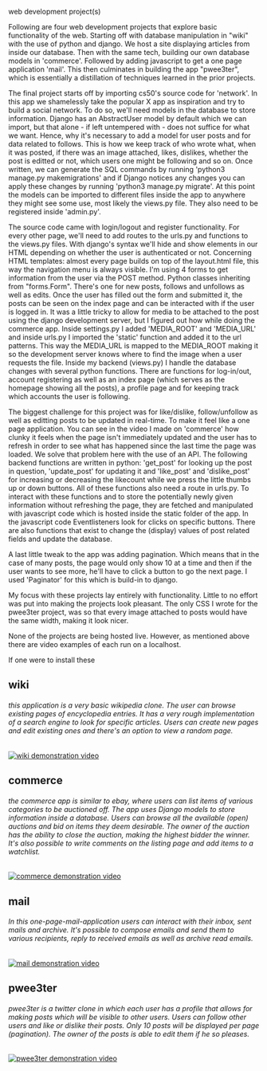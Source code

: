 web development project(s)

Following are four web development projects that explore basic functionality of the web. Starting off with database manipulation in "wiki" with the use of python and django. We host a site displaying articles from inside our database. Then with the same tech, building our own database models in 'commerce'. Followed by adding javascript to get a one page application 'mail'. This then culminates in building the app "pwee3ter", which is essentially a distillation of techniques learned in the prior projects.

The final project starts off by importing cs50's source code for 'network'. In this app we shamelessly take the popular X app as inspiration and try to build a social network. To do so, we'll need models in the database to store information. Django has an AbstractUser model by default which we can import, but that alone - if left untempered with - does not suffice for what we want. Hence, why it's necessary to add a model for user posts and for data related to follows. This is how we keep track of who wrote what, when it was posted, if there was an image attached, likes, dislikes, whether the post is editted or not, which users one might be following and so on. Once written, we can generate the SQL commands by running 'python3 manage.py makemigrations' and if Django notices any changes you can apply these changes by running 'python3 manage.py migrate'. At this point the models can be imported to different files inside the app to anywhere they might see some use, most likely the views.py file. They also need to be registered inside 'admin.py'.

The source code came with login/logout and register functionality. For every other page, we'll need to add routes to the urls.py and functions to the views.py files. With django's syntax we'll hide and show elements in our HTML depending on whether the user is authenticated or not. Concerning HTML templates: almost every page builds on top of the layout.html file, this way the navigation menu is always visible.
I'm using 4 forms to get information from the user via the POST method. Python classes inheriting from "forms.Form". There's one for new posts, follows and unfollows as well as edits. Once the user has filled out the form and submitted it, the posts can be seen on the index page and can be interacted with if the user is logged in.
It was a little tricky to allow for media to be attached to the post using the django development server, but I figured out how while doing the commerce app. Inside settings.py I added 'MEDIA_ROOT' and 'MEDIA_URL' and inside urls.py I imported the 'static' function and added it to the url patterns. This way the MEDIA_URL is mapped to the MEDIA_ROOT making it so the development server knows where to find the image when a user requests the file.
Inside my backend (views.py) I handle the database changes with several python functions. There are functions for log-in/out, account registering as well as an index page (which serves as the homepage showing all the posts), a profile page and for keeping track which accounts the user is following.

The biggest challenge for this project was for like/dislike, follow/unfollow as well as editting posts to be updated in real-time. To make it feel like a one page application. You can see in the video I made on 'commerce' how clunky it feels when the page isn't immediately updated and the user has to refresh in order to see what has happened since the last time the page was loaded. We solve that problem here with the use of an API. The following backend functions are written in python: 'get_post' for looking up the post in question, 'update_post' for updating it and 'like_post' and 'dislike_post' for increasing or decreasing the likecount while we press the little thumbs up or down buttons. All of these functions also need a route in urls.py. To interact with these functions and to store the potentially newly given information without refreshing the page, they are fetched and manipulated with javascript code which is hosted inside the static folder of the app. In the javascript code Eventlisteners look for clicks on specific buttons. There are also functions that exist to change the (display) values of post related fields and update the database. 

A last little tweak to the app was adding pagination. Which means that in the case of many posts, the page would only show 10 at a time and then if the user wants to see more, he'll have to click a button to go the next page. I used 'Paginator' for this which is build-in to django. 

My focus with these projects lay entirely with functionality. Little to no effort was put into making the projects look pleasant. The only CSS I wrote for the pwee3ter project, was so that every image attached to posts would have the same width, making it look nicer. 

None of the projects are being hosted live. However, as mentioned above there are video examples of each run on a localhost.

If one were to install these

## wiki

###### this application is a very basic wikipedia clone. The user can browse existing pages of encyclopedia entries. It has a very rough implementation of a search engine to look for specific articles. Users can create new pages and edit existing ones and there's an option to view a random page.


[![wiki demonstration video](https://img.youtube.com/vi/xmjftXjjxC0/default.jpg)](https://www.youtube.com/watch?v=xmjftXjjxC0)

## commerce

###### the commerce app is similar to ebay, where users can list items of various categories to be auctioned off. The app uses Django models to store information inside a database. Users can browse all the available (open) auctions and bid on items they deem desirable. The owner of the auction has the ability to close the auction, making the highest bidder the winner. It's also possible to write comments on the listing page and add items to  a watchlist.

[![commerce demonstration video](https://img.youtube.com/vi/W1ZvzmVhEsU/default.jpg)](https://www.youtube.com/watch?v=W1ZvzmVhEsU)

## mail

###### In this one-page-mail-application users can interact with their inbox, sent mails and archive. It's possible to compose emails and send them to various recipients, reply to received emails as well as archive read emails.

[![mail demonstration video](https://img.youtube.com/vi/r09U2Rb_CRQ/default.jpg)](https://www.youtube.com/watch?v=r09U2Rb_CRQ)

## pwee3ter

###### pwee3ter is a twitter clone in which each user has a profile that allows for making posts which will be visible to other users. Users can follow other users and like or dislike their posts. Only 10 posts will be displayed per page (pagination). The owner of the posts is able to edit them if he so pleases.

[![pwee3ter demonstration video](https://img.youtube.com/vi/Ovrx9iZmqio/default.jpg)](https://www.youtube.com/watch?v=Ovrx9iZmqio)
